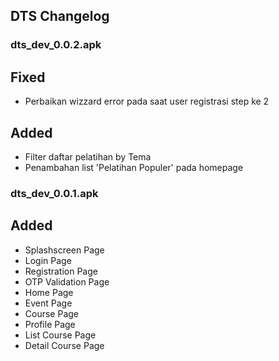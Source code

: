## DTS Changelog

### dts_dev_0.0.2.apk
  ## Fixed
  - Perbaikan wizzard error pada saat user registrasi step ke 2
  
  ## Added
  - Filter daftar pelatihan by Tema
  - Penambahan list 'Pelatihan Populer' pada homepage

### dts_dev_0.0.1.apk
  ## Added
  - Splashscreen Page
  - Login Page
  - Registration Page
  - OTP Validation Page
  - Home Page
  - Event Page
  - Course Page
  - Profile Page
  - List Course Page
  - Detail Course Page
